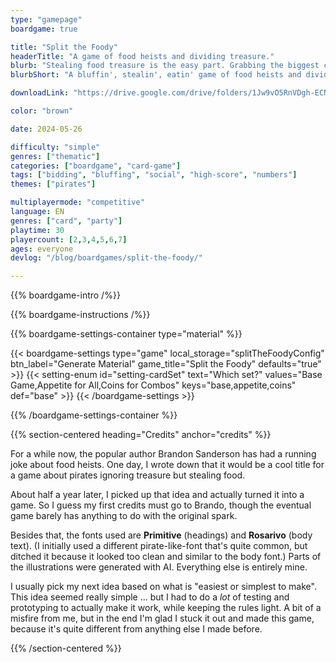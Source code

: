 ```yaml
---
type: "gamepage"
boardgame: true

title: "Split the Foody"
headerTitle: "A game of food heists and dividing treasure."
blurb: "Stealing food treasure is the easy part. Grabbing the biggest chunk when dividing the booty is tough---but also crucial to your success as a true pearate."
blurbShort: "A bluffin', stealin', eatin' game of food heists and dividing treasure amongst the pearates."

downloadLink: "https://drive.google.com/drive/folders/1Jw9vO5RnVDgh-ECN8NxMDVKeN9Uhfjjg"

color: "brown"

date: 2024-05-26

difficulty: "simple"
genres: ["thematic"]
categories: ["boardgame", "card-game"]
tags: ["bidding", "bluffing", "social", "high-score", "numbers"]
themes: ["pirates"]

multiplayermode: "competitive"
language: EN
genres: ["card", "party"]
playtime: 30
playercount: [2,3,4,5,6,7]
ages: everyone
devlog: "/blog/boardgames/split-the-foody/"

---
```


{{% boardgame-intro /%}}

{{% boardgame-instructions /%}}

{{% boardgame-settings-container type="material" %}}

{{< boardgame-settings type="game" local_storage="splitTheFoodyConfig" btn_label="Generate Material" game_title="Split the Foody" defaults="true" >}}
  {{< setting-enum id="setting-cardSet" text="Which set?" values="Base Game,Appetite for All,Coins for Combos" keys="base,appetite,coins" def="base" >}}
{{< /boardgame-settings >}}

{{% /boardgame-settings-container %}}

{{% section-centered heading="Credits" anchor="credits" %}}

For a while now, the popular author Brandon Sanderson has had a running joke about food heists. One day, I wrote down that it would be a cool title for a game about pirates ignoring treasure but stealing food.

About half a year later, I picked up that idea and actually turned it into a game. So I guess my first credits must go to Brando, though the eventual game barely has anything to do with the original spark.

Besides that, the fonts used are **Primitive** (headings) and **Rosarivo** (body text). (I initially used a different pirate-like-font that's quite common, but ditched it because it looked too clean and similar to the body font.) Parts of the illustrations were generated with AI. Everything else is entirely mine.

I usually pick my next idea based on what is "easiest or simplest to make". This idea seemed really simple ... but I had to do a _lot_ of testing and prototyping to actually make it work, while keeping the rules light. A bit of a misfire from me, but in the end I'm glad I stuck it out and made this game, because it's quite different from anything else I made before.

{{% /section-centered %}}